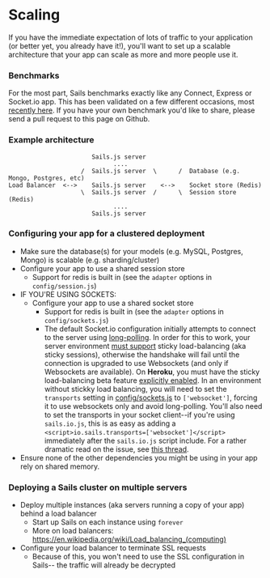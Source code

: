 # Scaling

If you have the immediate expectation of lots of traffic to your application (or better yet, you already have it!),
you'll want to set up a scalable architecture that your app can scale as more and more people use it.

### Benchmarks

For the most part, Sails benchmarks exactly like any Connect, Express or Socket.io app.  This has been validated on a few different occasions, most [recently here](http://serdardogruyol.com/?p=111).  If you have your own benchmark you'd like to share, please send a pull request to this page on Github.


### Example architecture

```
                       Sails.js server
                             ....                 
                    /  Sails.js server  \      /  Database (e.g. Mongo, Postgres, etc)
Load Balancer  <-->    Sails.js server    <-->    Socket store (Redis)
                    \  Sails.js server  /      \  Session store (Redis)
                             ....                 
                       Sails.js server
```


### Configuring your app for a clustered deployment

+ Make sure the database(s) for your models (e.g. MySQL, Postgres, Mongo) is scalable (e.g. sharding/cluster)
+ Configure your app to use a shared session store
  + Support for redis is built in (see the `adapter` options in `config/session.js`)
+ IF YOU'RE USING SOCKETS:
  + Configure your app to use a shared socket store
    + Support for redis is built in (see the `adapter` options in `config/sockets.js`)
    + The default Socket.io configuration initially attempts to connect to the server using [long-polling](http://en.wikipedia.org/wiki/Push_technology#Long_polling).  In order for this to work, your server environment [must support](http://socket.io/blog/introducing-socket-io-1-0/#scalability) sticky load-balancing (aka sticky sessions), otherwise the handshake will fail until the connection is upgraded to use Websockets (and only if Websockets are available).
      On **Heroku**, you must have the sticky load-balancing beta feature [explicitly enabled](https://devcenter.heroku.com/articles/session-affinity).
      In an environment without stickky load balancing, you will need to set the `transports` setting in [config/sockets.js](https://github.com/balderdashy/sails-docs/blob/v0.11/reference/sails.config/sails.config.sockets.md) to `['websocket']`, forcing it to use websockets only and avoid long-polling.  You'll also need to set the transports in your socket client--if you're using `sails.io.js`, this is as easy as adding a `<script>io.sails.transports=['websocket']</script>` immediately after the `sails.io.js` script include.  For a rather dramatic read on the issue, see [this thread](https://github.com/Automattic/engine.io/issues/261).
+ Ensure none of the other dependencies you might be using in your app rely on shared memory.

### Deploying a Sails cluster on multiple servers

+ Deploy multiple instances (aka servers running a copy of your app) behind a load balancer
  + Start up Sails on each instance using `forever`
  + More on load balancers: <https://en.wikipedia.org/wiki/Load_balancing_(computing)>
+ Configure your load balancer to terminate SSL requests
  + Because of this, you won't need to use the SSL configuration in Sails-- the traffic will already be decrypted


<docmeta name="uniqueID" value="Scaling291270">
<docmeta name="displayName" value="Scaling">
